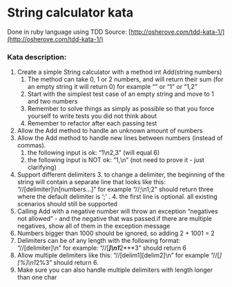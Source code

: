 # String calculator kata
Done in ruby language using TDD
Source: [http://osherove.com/tdd-kata-1/](http://osherove.com/tdd-kata-1/)

### Kata description:

1. Create a simple String calculator with a method int Add(string numbers)
    1. The method can take 0, 1 or 2 numbers, and will return their sum (for an empty string it will return 0) for example “” or “1” or “1,2”
    2. Start with the simplest test case of an empty string and move to 1 and two numbers
    3. Remember to solve things as simply as possible so that you force yourself to write tests you did not think about
    4. Remember to refactor after each passing test
2. Allow the Add method to handle an unknown amount of numbers
3. Allow the Add method to handle new lines between numbers (instead of commas).
    1. the following input is ok:  “1\n2,3”  (will equal 6)
    2. the following input is NOT ok:  “1,\n” (not need to prove it - just clarifying)
4. Support different delimiters
    3. to change a delimiter, the beginning of the string will contain a separate line that looks like this:   “//[delimiter]\n[numbers…]” for example “//;\n1;2” should return three where the default delimiter is ‘;’ .
    4. the first line is optional. all existing scenarios should still be supported
5. Calling Add with a negative number will throw an exception “negatives not allowed” - and the negative that was passed.if there are multiple negatives, show all of them in the exception message
6. Numbers bigger than 1000 should be ignored, so adding 2 + 1001  = 2
7. Delimiters can be of any length with the following format:  “//[delimiter]\n” for example: “//[***]\n1***2***3” should return 6
8. Allow multiple delimiters like this:  “//[delim1][delim2]\n” for example “//[*][%]\n1*2%3” should return 6.
9. Make sure you can also handle multiple delimiters with length longer than one char


